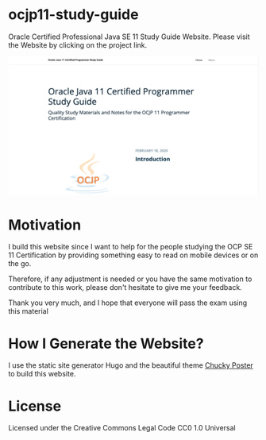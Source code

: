 # ocjp11-study-guide
Oracle Certified Professional Java SE 11 Study Guide Website. Please visit the Website by clicking on the project link.

![webpage](webpage.png)

# Motivation
I build this website since I want to help for the people studying the OCP SE 11 Certification 
by providing something easy to read on mobile devices or on the go.

Therefore, if any adjustment is needed or you have the same motivation to contribute to this work, please don't hesitate to give me your feedback.

Thank you very much, and I hope that everyone will pass the exam using this material

# How I Generate the Website?
I use the static site generator Hugo and the beautiful theme [Chucky Poster](https://github.com/puresyntax71/hugo-theme-chunky-poster) to build this website.

# License
Licensed under the Creative Commons Legal Code CC0 1.0 Universal
